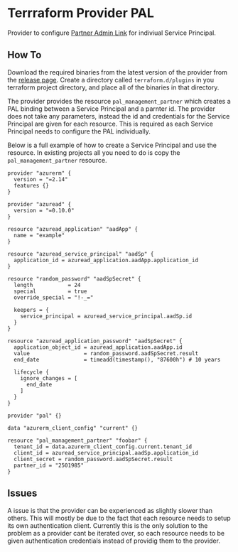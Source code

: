 # Terrraform Provider PAL
Provider to configure [Partner Admin Link](https://docs.microsoft.com/en-us/azure/cost-management-billing/manage/link-partner-id) for indiviual Service Principal.

## How To
Download the required binaries from the latest version of the provider from the [release page](https://github.com/XenitAB/terraform-provider-pal/releases).
Create a directory called `terraform.d/plugins` in you terraform project directory, and place
all of the binaries in that directory.

The provider provides the resource `pal_management_partner` which creates a PAL binding between
a Service Principal and a parnter id. The provider does not take any parameters, instead the
id and credentials for the Service Principal are given for each resource. This is required as
each Service Principal needs to configure the PAL individually.

Below is a full example of how to create a Service Principal and use the resource. In existing
projects all you need to do is copy the `pal_management_partner` resource.
```hcl
provider "azurerm" {
  version = "=2.14"
  features {}
}

provider "azuread" {
  version = "=0.10.0"
}

resource "azuread_application" "aadApp" {
  name = "example"
}

resource "azuread_service_principal" "aadSp" {
  application_id = azuread_application.aadApp.application_id
}

resource "random_password" "aadSpSecret" {
  length           = 24
  special          = true
  override_special = "!-_="

  keepers = {
    service_principal = azuread_service_principal.aadSp.id
  }
}

resource "azuread_application_password" "aadSpSecret" {
  application_object_id = azuread_application.aadApp.id
  value                 = random_password.aadSpSecret.result
  end_date              = timeadd(timestamp(), "87600h") # 10 years

  lifecycle {
    ignore_changes = [
      end_date
    ]
  }
}

provider "pal" {}

data "azurerm_client_config" "current" {}

resource "pal_management_partner" "foobar" {
  tenant_id = data.azurerm_client_config.current.tenant_id
  client_id = azuread_service_principal.aadSp.application_id
  client_secret = random_password.aadSpSecret.result
  partner_id = "2501985"
}
```

## Issues
A issue is that the provider can be experienced as slightly slower than others. This will
mostly be due to the fact that each resource needs to setup its own authentication client.
Currently this is the only solution to the problem as a provider cant be iterated over,
so each resource needs to be given authentication credentials instead of providig them
to the provider.
